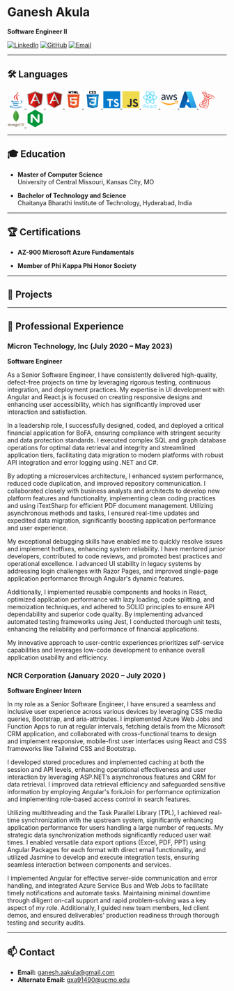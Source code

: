# Ganesh Akula

**Software Engineer II**

[![LinkedIn](https://img.shields.io/badge/LinkedIn-blue?logo=linkedin&logoColor=white)](https://www.linkedin.com/in/ganesh-aakula)
[![GitHub](https://img.shields.io/badge/GitHub-black?logo=github&logoColor=white)](https://github.com/ganeshakula98)
[![Email](https://img.shields.io/badge/Email-red?logo=gmail&logoColor=white)](mailto:ganesh.aakula@gmail.com)

---
## 🛠 Languages

<p align="left"> 
<a href="https://docs.oracle.com/en/java/" target="_blank" rel="noreferrer"> 
  <img src="https://raw.githubusercontent.com/devicons/devicon/master/icons/java/java-original.svg" alt="angular" width="40" height="40"/> 
</a> 
<a href="https://angular.io" target="_blank" rel="noreferrer"> 
  <img src="https://raw.githubusercontent.com/devicons/devicon/master/icons/angularjs/angularjs-original.svg" alt="angular" width="40" height="40"/> 
</a> 
  
<a href="https://angular.io" target="_blank" rel="noreferrer"> 
  <img src="https://raw.githubusercontent.com/devicons/devicon/master/icons/angularjs/angularjs-original.svg" alt="angular" width="40" height="40"/> 
</a> 
<a href="https://developer.mozilla.org/en-US/docs/Web/HTML" target="_blank" rel="noreferrer"> 
  <img src="https://raw.githubusercontent.com/devicons/devicon/master/icons/html5/html5-original-wordmark.svg" alt="html" width="40" height="40"/> 
</a> 
<a href="https://developer.mozilla.org/en-US/docs/Web/CSS" target="_blank" rel="noreferrer"> 
  <img src="https://raw.githubusercontent.com/devicons/devicon/master/icons/css3/css3-original-wordmark.svg" alt="css" width="40" height="40"/> 
</a> 
<a href="https://www.typescriptlang.org/" target="_blank" rel="noreferrer"> 
  <img src="https://raw.githubusercontent.com/devicons/devicon/master/icons/typescript/typescript-original.svg" alt="typescript" width="40" height="40"/> 
</a> 
<a href="https://developer.mozilla.org/en-US/docs/Web/JavaScript" target="_blank" rel="noreferrer"> 
  <img src="https://raw.githubusercontent.com/devicons/devicon/master/icons/javascript/javascript-original.svg" alt="javascript" width="40" height="40"/> 
</a> 
<a href="https://reactjs.org/" target="_blank" rel="noreferrer"> 
  <img src="https://raw.githubusercontent.com/devicons/devicon/master/icons/react/react-original-wordmark.svg" alt="react" width="40" height="40"/> 
</a> 
<a href="https://aws.amazon.com" target="_blank" rel="noreferrer"> 
  <img src="https://raw.githubusercontent.com/devicons/devicon/master/icons/amazonwebservices/amazonwebservices-original-wordmark.svg" alt="aws" width="40" height="40"/> 
</a> 
<a href="https://azure.microsoft.com/en-us/" target="_blank" rel="noreferrer"> 
  <img src="https://raw.githubusercontent.com/devicons/devicon/master/icons/azure/azure-original.svg" alt="azure" width="40" height="40"/> 
</a> 
<a href="https://www.microsoft.com/en-us/sql-server" target="_blank" rel="noreferrer"> 
  <img src="https://raw.githubusercontent.com/devicons/devicon/master/icons/microsoftsqlserver/microsoftsqlserver-plain.svg" alt="sql" width="40" height="40"/> 
</a> 
<a href="https://www.mongodb.com/" target="_blank" rel="noreferrer"> 
  <img src="https://raw.githubusercontent.com/devicons/devicon/master/icons/mongodb/mongodb-original-wordmark.svg" alt="mongodb" width="40" height="40"/> 
</a> 
<a href="https://nginx.org/en/" target="_blank" rel="noreferrer"> 
  <img src="https://raw.githubusercontent.com/devicons/devicon/master/icons/nginx/nginx-original.svg" alt="nginx" width="40" height="40"/> 
</a> 

</a> 
</p>

---
## 🎓 Education

- **Master of Computer Science**  
  University of Central Missouri, Kansas City, MO

- **Bachelor of Technology and Science**  
  Chaitanya Bharathi Institute of Technology, Hyderabad, India

---

## 🏆 Certifications

- **AZ-900 Microsoft Azure Fundamentals**  

- **Member of Phi Kappa Phi Honor Society**  
---

## 📂 Projects


  
---

## 💼 Professional Experience

### Micron Technology, Inc (July 2020 – May 2023)
**Software Engineer**
    
As a Senior Software Engineer, I have consistently delivered high-quality, defect-free projects on time by leveraging rigorous testing, continuous integration, and deployment practices. My expertise in UI development with Angular and React.js is focused on creating responsive designs and enhancing user accessibility, which has significantly improved user interaction and satisfaction.

In a leadership role, I successfully designed, coded, and deployed a critical financial application for BoFA, ensuring compliance with stringent security and data protection standards. I executed complex SQL and graph database operations for optimal data retrieval and integrity and streamlined application tiers, facilitating data migration to modern platforms with robust API integration and error logging using .NET and C#.

By adopting a microservices architecture, I enhanced system performance, reduced code duplication, and improved repository communication. I collaborated closely with business analysts and architects to develop new platform features and functionality, implementing clean coding practices and using iTextSharp for efficient PDF document management. Utilizing asynchronous methods and tasks, I ensured real-time updates and expedited data migration, significantly boosting application performance and user experience.

My exceptional debugging skills have enabled me to quickly resolve issues and implement hotfixes, enhancing system reliability. I have mentored junior developers, contributed to code reviews, and promoted best practices and operational excellence. I advanced UI stability in legacy systems by addressing login challenges with Razor Pages, and improved single-page application performance through Angular's dynamic features.

Additionally, I implemented reusable components and hooks in React, optimized application performance with lazy loading, code splitting, and memoization techniques, and adhered to SOLID principles to ensure API dependability and superior code quality. By implementing advanced automated testing frameworks using Jest, I conducted thorough unit tests, enhancing the reliability and performance of financial applications.

My innovative approach to user-centric experiences prioritizes self-service capabilities and leverages low-code development to enhance overall application usability and efficiency.


### NCR Corporation (January 2020 – July 2020 )
**Software Engineer Intern**
 
In my role as a Senior Software Engineer, I have ensured a seamless and inclusive user experience across various devices by leveraging CSS media queries, Bootstrap, and aria-attributes. I implemented Azure Web Jobs and Function Apps to run at regular intervals, fetching details from the Microsoft CRM application, and collaborated with cross-functional teams to design and implement responsive, mobile-first user interfaces using React and CSS frameworks like Tailwind CSS and Bootstrap.

I developed stored procedures and implemented caching at both the session and API levels, enhancing operational effectiveness and user interaction by leveraging ASP.NET’s asynchronous features and CRM for data retrieval. I improved data retrieval efficiency and safeguarded sensitive information by employing Angular's forkJoin for performance optimization and implementing role-based access control in search features.

Utilizing multithreading and the Task Parallel Library (TPL), I achieved real-time synchronization with the upstream system, significantly enhancing application performance for users handling a large number of requests. My strategic data synchronization methods significantly reduced user wait times. I enabled versatile data export options (Excel, PDF, PPT) using Angular Packages for each format with direct email functionality, and utilized Jasmine to develop and execute integration tests, ensuring seamless interaction between components and services.

I implemented Angular for effective server-side communication and error handling, and integrated Azure Service Bus and Web Jobs to facilitate timely notifications and automate tasks. Maintaining minimal downtime through diligent on-call support and rapid problem-solving was a key aspect of my role. Additionally, I guided new team members, led client demos, and ensured deliverables' production readiness through thorough testing and security audits.

---

## 📫 Contact

- **Email:** ganesh.aakula@gmail.com
- **Alternate Email:** gxa91490@ucmo.edu
